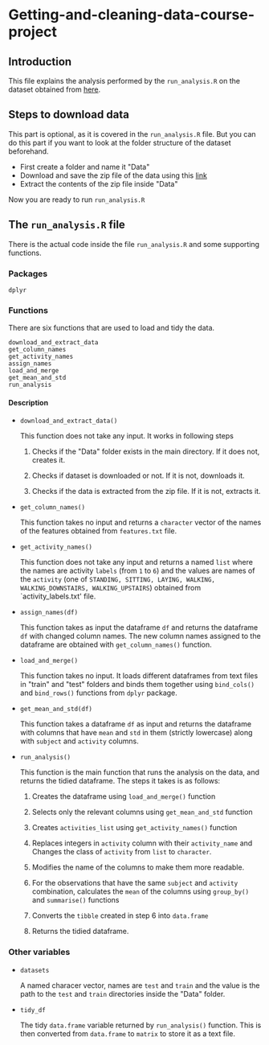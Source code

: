 Getting-and-cleaning-data-course-project
========================================

## Introduction

This file explains the analysis performed by the `run_analysis.R` on the dataset obtained from [here](https://d396qusza40orc.cloudfront.net/getdata%2Fprojectfiles%2FUCI%20HAR%20Dataset.zip).

## Steps to download data

This part is optional, as it is covered in the `run_analysis.R` file. But you can
do this part if you want to look at the folder structure of the dataset beforehand.

*   First create a folder and name it "Data"
*   Download and save the zip file of the data using this [link](https://d396qusza40orc.cloudfront.net/getdata%2Fprojectfiles%2FUCI%20HAR%20Dataset.zip)
*   Extract the contents of the zip file inside "Data"

Now you are ready to run `run_analysis.R`

## The `run_analysis.R` file

There is the actual code inside the file `run_analysis.R` and some supporting functions.

### Packages
```
dplyr
```
### Functions

There are six functions that are used to load and tidy the data.

```
download_and_extract_data
get_column_names
get_activity_names
assign_names
load_and_merge
get_mean_and_std
run_analysis
```

#### Description

-   `download_and_extract_data()`

    This function does not take any input. It works in following steps

    1.  Checks if the "Data" folder exists in the main directory. If it does not,
        creates it.
    
    2.  Checks if dataset is downloaded or not. If it is not, downloads it.
    
    3.  Checks if the data is extracted from the zip file. If it is not, extracts
        it.

-   `get_column_names()`

    This function takes no input and returns a `character` vector of the names of
    the features obtained from `features.txt` file.
    
-   `get_activity_names()`

    This function does not take any input and returns a named `list` where the
    names are activity `labels` (from `1` to `6`) and the values are names of the
    `activity` (one of `STANDING, SITTING, LAYING, WALKING, WALKING_DOWNSTAIRS, WALKING_UPSTAIRS`)
    obtained from `activity_labels.txt' file.
    
-   `assign_names(df)`

    This function takes as input the dataframe `df` and returns the dataframe `df`
    with changed column names. The new column names assigned to the dataframe are
    obtained with `get_column_names()` function.
    
-   `load_and_merge()`

    This function takes no input. It loads different dataframes from text files in
    "train" and "test" folders and binds them together using `bind_cols()` and 
    `bind_rows()` functions from `dplyr` package.
    
-   `get_mean_and_std(df)`

    This function takes a dataframe `df` as input and returns the dataframe with
    columns that have `mean` and `std` in them (strictly lowercase) along with 
    `subject` and `activity` columns.

-   `run_analysis()`

    This function is the main function that runs the analysis on the data, and
    returns the tidied dataframe. The steps it takes is as follows:
    
    1.  Creates the dataframe using `load_and_merge()` function
    
    2.  Selects only the relevant columns using `get_mean_and_std` function
    
    3.  Creates `activities_list` using `get_activity_names()` function
    
    4.  Replaces integers in `activity` column with their `activity_name` and
        Changes the class of `activity` from `list` to `character`.
    
    5.  Modifies the name of the columns to make them more readable.
    
    6.  For the observations that have the same `subject` and `activity` combination,
        calculates the `mean` of the columns using `group_by()` and `summarise()`
        functions
        
    7.  Converts the `tibble` created in step 6 into `data.frame`
    
    8.  Returns the tidied dataframe.

### Other variables

-   `datasets`
    
    A named characer vector, names are `test` and `train` and the value is the path
    to the `test` and `train` directories inside the "Data" folder.

-   `tidy_df`

    The tidy `data.frame` variable returned by `run_analysis()` function. This is
    then converted from `data.frame` to `matrix` to store it as a text file.
